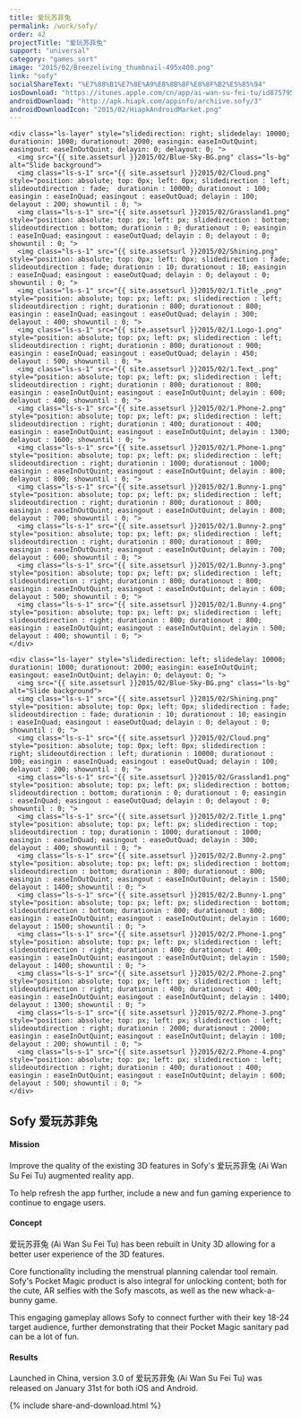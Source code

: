 ```yaml
---
title: 爱玩苏菲兔
permalink: /work/sofy/
order: 42
projectTitle: "爱玩苏菲兔"
support: "universal"
category: "games_sort"
image: "2015/02/Breezeliving_thumbnail-495x400.png"
link: "sofy"
socialShareText: "%E7%88%B1%E7%8E%A9%E8%8B%8F%E8%8F%B2%E5%85%94"
iosDownload: "https://itunes.apple.com/cn/app/ai-wan-su-fei-tu/id875795508?mt=8"
androidDownload: "http://apk.hiapk.com/appinfo/archiive.sofy/3"
androidDownloadIcon: "2015/02/HiapkAndroidMarket.png"
---
```

<div class="avia-layerslider solid_bottom_border">
  <div id="layerslider_1" class="ls-wp-container">

    <div class="ls-layer" style="slidedirection: right; slidedelay: 10000; durationin: 1000; durationout: 2000; easingin: easeInOutQuint; easingout: easeInOutQuint; delayin: 0; delayout: 0; ">
      <img src="{{ site.assetsurl }}2015/02/Blue-Sky-BG.png" class="ls-bg" alt="Slide background">
      <img class="ls-s-1" src="{{ site.assetsurl }}2015/02/Cloud.png" style="position: absolute; top: 0px; left: 0px; slidedirection : left; slideoutdirection : fade;  durationin : 10000; durationout : 100; easingin : easeInQuad; easingout : easeOutQuad; delayin : 100; delayout : 200; showuntil : 0; ">
      <img class="ls-s-1" src="{{ site.assetsurl }}2015/02/Grassland1.png" style="position: absolute; top: px; left: px; slidedirection : bottom; slideoutdirection : bottom; durationin : 0; durationout : 0; easingin : easeInQuad; easingout : easeOutQuad; delayin : 0; delayout : 0; showuntil : 0; ">
      <img class="ls-s-1" src="{{ site.assetsurl }}2015/02/Shining.png" style="position: absolute; top: 0px; left: 0px; slidedirection : fade; slideoutdirection : fade; durationin : 10; durationout : 10; easingin : easeInQuad; easingout : easeOutQuad; delayin : 0; delayout : 0; showuntil : 0; ">
      <img class="ls-s-1" src="{{ site.assetsurl }}2015/02/1.Title_.png" style="position: absolute; top: px; left: px; slidedirection : left; slideoutdirection : right; durationin : 800; durationout : 800; easingin : easeInQuad; easingout : easeOutQuad; delayin : 300; delayout : 400; showuntil : 0; ">
      <img class="ls-s-1" src="{{ site.assetsurl }}2015/02/1.Logo-1.png" style="position: absolute; top: px; left: px; slidedirection : left; slideoutdirection : right; durationin : 800; durationout : 900; easingin : easeInQuad; easingout : easeOutQuad; delayin : 450; delayout : 500; showuntil : 0; ">
      <img class="ls-s-1" src="{{ site.assetsurl }}2015/02/1.Text_.png" style="position: absolute; top: px; left: px; slidedirection : left; slideoutdirection : right; durationin : 800; durationout : 800; easingin : easeInOutQuint; easingout : easeInOutQuint; delayin : 600; delayout : 400; showuntil : 0; ">
      <img class="ls-s-1" src="{{ site.assetsurl }}2015/02/1.Phone-2.png" style="position: absolute; top: px; left: px; slidedirection : left; slideoutdirection : right; durationin : 400; durationout : 400; easingin : easeInOutQuint; easingout : easeInOutQuint; delayin : 1300; delayout : 1600; showuntil : 0; ">
      <img class="ls-s-1" src="{{ site.assetsurl }}2015/02/1.Phone-1.png" style="position: absolute; top: px; left: px; slidedirection : left; slideoutdirection : right; durationin : 1000; durationout : 1000; easingin : easeInOutQuint; easingout : easeInOutQuint; delayin : 800; delayout : 800; showuntil : 0; ">
      <img class="ls-s-1" src="{{ site.assetsurl }}2015/02/1.Bunny-1.png" style="position: absolute; top: px; left: px; slidedirection : left; slideoutdirection : right; durationin : 800; durationout : 800; easingin : easeInOutQuint; easingout : easeInOutQuint; delayin : 800; delayout : 700; showuntil : 0; ">
      <img class="ls-s-1" src="{{ site.assetsurl }}2015/02/1.Bunny-2.png" style="position: absolute; top: px; left: px; slidedirection : left; slideoutdirection : right; durationin : 800; durationout : 800; easingin : easeInOutQuint; easingout : easeInOutQuint; delayin : 700; delayout : 600; showuntil : 0; ">
      <img class="ls-s-1" src="{{ site.assetsurl }}2015/02/1.Bunny-3.png" style="position: absolute; top: px; left: px; slidedirection : left; slideoutdirection : right; durationin : 800; durationout : 800; easingin : easeInOutQuint; easingout : easeInOutQuint; delayin : 600; delayout : 500; showuntil : 0; ">
      <img class="ls-s-1" src="{{ site.assetsurl }}2015/02/1.Bunny-4.png" style="position: absolute; top: px; left: px; slidedirection : left; slideoutdirection : right; durationin : 800; durationout : 800; easingin : easeInOutQuint; easingout : easeInOutQuint; delayin : 500; delayout : 400; showuntil : 0; ">
    </div>

    <div class="ls-layer" style="slidedirection: left; slidedelay: 10000; durationin: 1000; durationout: 2000; easingin: easeInOutQuint; easingout: easeInOutQuint; delayin: 0; delayout: 0; ">
      <img src="{{ site.assetsurl }}2015/02/Blue-Sky-BG.png" class="ls-bg" alt="Slide background">
      <img class="ls-s-1" src="{{ site.assetsurl }}2015/02/Shining.png" style="position: absolute; top: 0px; left: 0px; slidedirection : fade; slideoutdirection : fade; durationin : 10; durationout : 10; easingin : easeInQuad; easingout : easeOutQuad; delayin : 0; delayout : 0; showuntil : 0; ">
      <img class="ls-s-1" src="{{ site.assetsurl }}2015/02/Cloud.png" style="position: absolute; top: 0px; left: 0px; slidedirection : right; slideoutdirection : left; durationin : 10000; durationout : 100; easingin : easeInQuad; easingout : easeOutQuad; delayin : 100; delayout : 200; showuntil : 0; ">
      <img class="ls-s-1" src="{{ site.assetsurl }}2015/02/Grassland1.png" style="position: absolute; top: px; left: px; slidedirection : bottom; slideoutdirection : bottom; durationin : 0; durationout : 0; easingin : easeInQuad; easingout : easeOutQuad; delayin : 0; delayout : 0; showuntil : 0; ">
      <img class="ls-s-1" src="{{ site.assetsurl }}2015/02/2.Title_1.png" style="position: absolute; top: px; left: px; slidedirection : top; slideoutdirection : top; durationin : 1000; durationout : 1000; easingin : easeInQuad; easingout : easeOutQuad; delayin : 300; delayout : 400; showuntil : 0; ">
      <img class="ls-s-1" src="{{ site.assetsurl }}2015/02/2.Bunny-2.png" style="position: absolute; top: px; left: px; slidedirection : bottom; slideoutdirection : bottom; durationin : 800; durationout : 800; easingin : easeInOutQuint; easingout : easeInOutQuint; delayin : 1500; delayout : 1400; showuntil : 0; ">
      <img class="ls-s-1" src="{{ site.assetsurl }}2015/02/2.Bunny-1.png" style="position: absolute; top: px; left: px; slidedirection : bottom; slideoutdirection : bottom; durationin : 800; durationout : 800; easingin : easeInOutQuint; easingout : easeInOutQuint; delayin : 1600; delayout : 1500; showuntil : 0; ">
      <img class="ls-s-1" src="{{ site.assetsurl }}2015/02/2.Phone-1.png" style="position: absolute; top: px; left: px; slidedirection : left; slideoutdirection : right; durationin : 400; durationout : 400; easingin : easeInOutQuint; easingout : easeInOutQuint; delayin : 1500; delayout : 1400; showuntil : 0; ">
      <img class="ls-s-1" src="{{ site.assetsurl }}2015/02/2.Phone-2.png" style="position: absolute; top: px; left: px; slidedirection : left; slideoutdirection : right; durationin : 400; durationout : 400; easingin : easeInOutQuint; easingout : easeInOutQuint; delayin : 1400; delayout : 1300; showuntil : 0; ">
      <img class="ls-s-1" src="{{ site.assetsurl }}2015/02/2.Phone-3.png" style="position: absolute; top: px; left: px; slidedirection : left; slideoutdirection : right; durationin : 2000; durationout : 2000; easingin : easeInOutQuint; easingout : easeInOutQuint; delayin : 100; delayout : 200; showuntil : 0; ">
      <img class="ls-s-1" src="{{ site.assetsurl }}2015/02/2.Phone-4.png" style="position: absolute; top: px; left: px; slidedirection : left; slideoutdirection : right; durationin : 400; durationout : 400; easingin : easeInOutQuint; easingout : easeInOutQuint; delayin : 600; delayout : 500; showuntil : 0; ">
    </div>
  </div>
</div>

<div class="wrapper content project-detail" markdown="1">
  <h2 class="content-h2 with-bottom-line">Sofy 爱玩苏菲兔</h2>

#### Mission

Improve the quality of the existing 3D features in Sofy's 爱玩苏菲兔 (Ai Wan Su Fei Tu) augmented reality app.

To help refresh the app further, include a new and fun gaming experience to continue to engage users.

#### Concept

爱玩苏菲兔 (Ai Wan Su Fei Tu) has been rebuilt in Unity 3D allowing for a better user experience of the 3D features.

Core functionality including the menstrual planning calendar tool remain. Sofy's Pocket Magic product is also integral for unlocking content; both for the cute, AR selfies with the Sofy mascots, as well as the new whack-a-bunny game.

This engaging gameplay allows Sofy to connect further with their key 18-24 target audience, further demonstrating that their Pocket Magic sanitary pad can be a lot of fun.

#### Results

Launched in China, version 3.0 of 爱玩苏菲兔 (Ai Wan Su Fei Tu) was released on January 31st for both iOS and Android.

</div>

{% include share-and-download.html %}

<script>
$(document).ready(function() {
  if (typeof $.fn.layerSlider == "undefined") {
    lsShowNotice('layerslider_1','jquery');
  }
  else if (typeof $.transit == "undefined" || typeof $.transit.modifiedForLayerSlider == "undefined") {
    lsShowNotice('layerslider_1', 'transit');
  }
  else
  {
    $("#layerslider_1").layerSlider({
      width : '1440px',
      height : '600px',
      responsive : true,
      responsiveUnder : 0,
      sublayerContainer : 0,
      autoStart : true,
      pauseOnHover : false,
      firstLayer : 1,
      animateFirstLayer : true,
      randomSlideshow : false,
      twoWaySlideshow : true,
      loops : 0,
      forceLoopNum : true,
      autoPlayVideos : true,
      autoPauseSlideshow : true,
      youtubePreview : 'maxresdefault.jpg',
      keybNav : true,
      touchNav : true,
      skin : 'fullwidth',
      skinsPath : '../../css/LayerSlider/skins/',
      globalBGColor : '#ffffff',
      navPrevNext : true,
      navStartStop : false,
      navButtons : true,
      hoverPrevNext : true,
      hoverBottomNav : false,
      showBarTimer : false,
      showCircleTimer : true,
      thumbnailNavigation : 'disabled',
      tnWidth : 100,
      tnHeight : 60,
      tnContainerWidth : '60%',
      tnActiveOpacity : 35,
      tnInactiveOpacity : 100,
      imgPreload : true,
      yourLogo : false,
      yourLogoStyle : 'left: 10px; top: 10px;',
      yourLogoLink : false,
      yourLogoTarget : '_self',
      cbInit : function(element) { },
      cbStart : function(data) { },
      cbStop : function(data) { },
      cbPause : function(data) { },
      cbAnimStart : function(data) { },
      cbAnimStop : function(data) { },
      cbPrev : function(data) { },
      cbNext : function(data) { }
    });
  }
});
</script>
